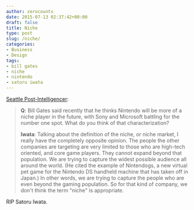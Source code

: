 ```yaml
---
author: zerocounts
date: 2015-07-13 02:37:42+00:00
draft: false
title: Niche
type: post
slug: /niche/
categories:
- Business
- Design
tags:
- bill gates
- niche
- nintendo
- satoru iwata
---
```


[Seattle Post-Intelligencer](http://m.seattlepi.com/business/article/Q-A-Video-game-industry-maverick-promises-a-1173943.php):

> **Q**: Bill Gates said recently that he thinks Nintendo will be more of a niche player in the future, with Sony and Microsoft battling for the number one spot. What do you think of that characterization?
>
> **Iwata**: Talking about the definition of the niche, or niche market, I really have the completely opposite opinion. The people the other companies are targeting are very limited to those who are high-tech oriented, and core game players. They cannot expand beyond that population. We are trying to capture the widest possible audience all around the world. (He cited the example of Nintendogs, a new virtual pet game for the Nintendo DS handheld machine that has taken off in Japan.) In other words, we are trying to capture the people who are even beyond the gaming population. So for that kind of company, we don't think the term "niche" is appropriate.

RIP Satoru Iwata.
